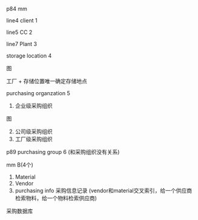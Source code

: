 p84 mm 

line4 client 1

line5 CC 2
 
line7 Plant 3

storage location 4

图

工厂 +  存储位置唯一确定存储地点

purchasing organzation 5

1. 企业级采购组织

图

2. 公司级采购组织
3. 工厂级采购组织

p89 purchasing group 6
(和采购组织没有关系)

mm B(4个)

1. Material
2. Vendor
3. purchasing info 采购信息记录 (vendor和material交叉索引，给一个供应商检索物料，给一个物料检索供应商)


采购数据库
